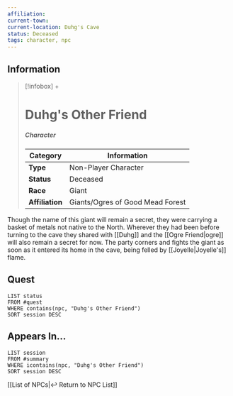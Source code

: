 ```yaml
---
affiliation:
current-town: 
current-location: Duhg's Cave
status: Deceased
tags: character, npc
---
```


## Information
> [!infobox] +
> # Duhg's Other Friend
> ##### Character
> | Category | Information |
> | ---- | ---- |
> | **Type** | Non-Player Character |
> | **Status** | Deceased |
> | **Race** | Giant |
> | **Affiliation** | Giants/Ogres of Good Mead Forest |

Though the name of this giant will remain a secret, they were carrying a basket of metals not native to the North. Wherever they had been before turning to the cave they shared with [[Duhg]] and the [[Ogre Friend|ogre]] will also remain a secret for now. The party corners and fights the giant as soon as it entered its home in the cave, being felled by [[Joyelle|Joyelle's]] flame.

## Quest

```dataview
LIST status
FROM #quest 
WHERE contains(npc, "Duhg's Other Friend")
SORT session DESC
```

## Appears In...
```dataview
LIST session
FROM #summary
WHERE icontains(npc, "Duhg's Other Friend")
SORT session DESC
```

[[List of NPCs|↩️ Return to NPC List]]
